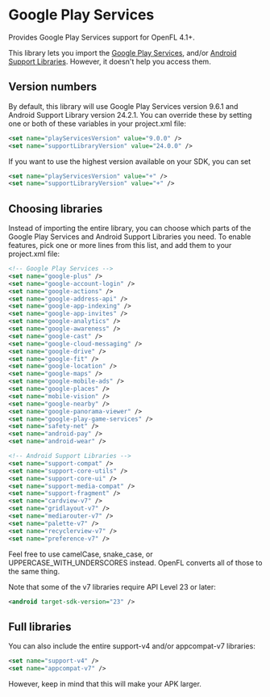 # Google Play Services

Provides Google Play Services support for OpenFL 4.1+.

This library lets you import the [Google Play Services](https://developers.google.com/android/guides/overview), and/or [Android Support Libraries](https://developer.android.com/topic/libraries/support-library/features.html). However, it doesn't help you access them.

## Version numbers

By default, this library will use Google Play Services version 9.6.1 and Android Support Library version 24.2.1. You can override these by setting one or both of these variables in your project.xml file:

```xml
<set name="playServicesVersion" value="9.0.0" />
<set name="supportLibraryVersion" value="24.0.0" />
```

If you want to use the highest version available on your SDK, you can set
```xml
<set name="playServicesVersion" value="+" />
<set name="supportLibraryVersion" value="+" />
```

## Choosing libraries

Instead of importing the entire library, you can choose which parts of the Google Play Services and Android Support Libraries you need. To enable features, pick one or more lines from this list, and add them to your project.xml file:

```xml
<!-- Google Play Services -->
<set name="google-plus" />
<set name="google-account-login" />
<set name="google-actions" />
<set name="google-address-api" />
<set name="google-app-indexing" />
<set name="google-app-invites" />
<set name="google-analytics" />
<set name="google-awareness" />
<set name="google-cast" />
<set name="google-cloud-messaging" />
<set name="google-drive" />
<set name="google-fit" />
<set name="google-location" />
<set name="google-maps" />
<set name="google-mobile-ads" />
<set name="google-places" />
<set name="mobile-vision" />
<set name="google-nearby" />
<set name="google-panorama-viewer" />
<set name="google-play-game-services" />
<set name="safety-net" />
<set name="android-pay" />
<set name="android-wear" />

<!-- Android Support Libraries -->
<set name="support-compat" />
<set name="support-core-utils" />
<set name="support-core-ui" />
<set name="support-media-compat" />
<set name="support-fragment" />
<set name="cardview-v7" />
<set name="gridlayout-v7" />
<set name="mediarouter-v7" />
<set name="palette-v7" />
<set name="recyclerview-v7" />
<set name="preference-v7" />
```

Feel free to use camelCase, snake_case, or UPPERCASE_WITH_UNDERSCORES instead. OpenFL converts all of those to the same thing.

Note that some of the v7 libraries require API Level 23 or later:

```xml
<android target-sdk-version="23" />
```

## Full libraries

You can also include the entire support-v4 and/or appcompat-v7 libraries:

```xml
<set name="support-v4" />
<set name="appcompat-v7" />
```

However, keep in mind that this will make your APK larger.
